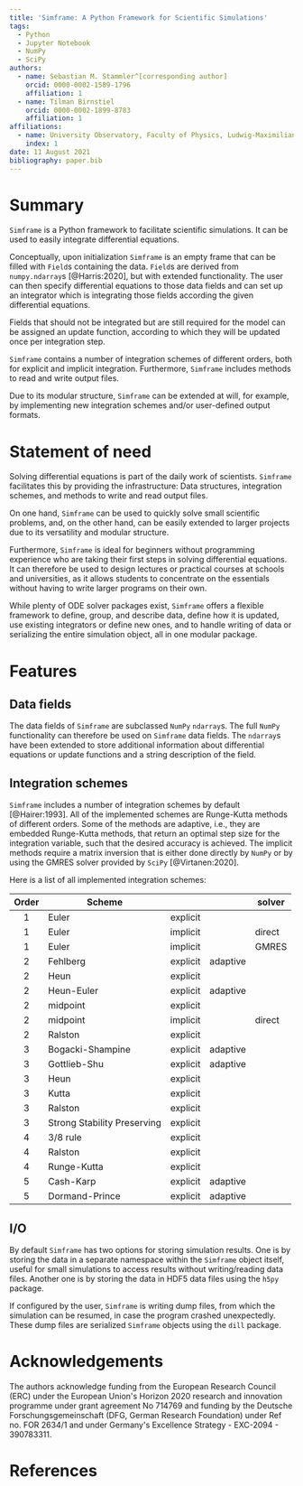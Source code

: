 ```yaml
---
title: 'Simframe: A Python Framework for Scientific Simulations'
tags:
  - Python
  - Jupyter Notebook
  - NumPy
  - SciPy
authors:
  - name: Sebastian M. Stammler^[corresponding author]
    orcid: 0000-0002-1589-1796
    affiliation: 1
  - name: Tilman Birnstiel
    orcid: 0000-0002-1899-8783
    affiliation: 1
affiliations:
  - name: University Observatory, Faculty of Physics, Ludwig-Maximilians-Universität München, Scheinerstr. 1, 81679 Munich, Germany
    index: 1
date: 11 August 2021
bibliography: paper.bib
---
```


# Summary

`Simframe` is a Python framework to facilitate scientific simulations. It can be used to easily integrate differential equations.

Conceptually, upon initialization `Simframe` is an empty frame that can be filled with `Field`s containing the data. `Field`s are derived from `numpy.ndarray`s [@Harris:2020], but with extended functionality. The user can then specify differential equations to those data fields and can set up an integrator which is integrating those fields according the given differential equations.

Fields that should not be integrated but are still required for the model can be assigned an update function, according to which they will be updated once per integration step.

`Simframe` contains a number of integration schemes of different orders, both for explicit and implicit integration. Furthermore, `Simframe` includes methods to read and write output files.

Due to its modular structure, `Simframe` can be extended at will, for example, by implementing new integration schemes and/or user-defined output formats.

# Statement of need

Solving differential equations is part of the daily work of scientists. `Simframe` facilitates this by providing the infrastructure: Data structures, integration schemes, and methods to write and read output files.

On one hand, `Simframe` can be used to quickly solve small scientific problems, and, on the other hand, can be easily extended to larger projects due to its versatility and modular structure.

Furthermore, `Simframe` is ideal for beginners without programming experience who are taking their first steps in solving differential equations. It can therefore be used to design lectures or practical courses at schools and universities, as it allows students to concentrate on the essentials without having to write larger programs on their own.

While plenty of ODE solver packages exist, `Simframe` offers a flexible framework to define, group, and describe data, define how it is updated, use existing integrators or define new ones, and to handle writing of data or serializing the entire simulation object, all in one modular package.

# Features

## Data fields

The data fields of `Simframe` are subclassed `NumPy` `ndarray`s. The full `NumPy` functionality can therefore be used on `Simframe` data fields. The `ndarray`s have been extended to store additional information about differential equations or update functions and a string description of the field.

## Integration schemes

`Simframe` includes a number of integration schemes by default [@Hairer:1993]. All of the implemented schemes are Runge-Kutta methods of different orders. Some of the methods are adaptive, i.e., they are embedded Runge-Kutta methods, that return an optimal step size for the integration variable, such that the desired accuracy is achieved. The implicit methods require a matrix inversion that is either done directly by `NumPy` or by using the GMRES solver provided by `SciPy` [@Virtanen:2020].

Here is a list of all implemented integration schemes:

| Order | Scheme                      |          |          | solver |
| :---: | --------------------------- | :------: | :------: | ------ |
|   1   | Euler                       | explicit |          |        |
|   1   | Euler                       | implicit |          | direct |
|   1   | Euler                       | implicit |          | GMRES  |
|   2   | Fehlberg                    | explicit | adaptive |        |
|   2   | Heun                        | explicit |          |        |
|   2   | Heun-Euler                  | explicit | adaptive |        |
|   2   | midpoint                    | explicit |          |        |
|   2   | midpoint                    | implicit |          | direct |
|   2   | Ralston                     | explicit |          |        |
|   3   | Bogacki-Shampine            | explicit | adaptive |        |
|   3   | Gottlieb-Shu                | explicit | adaptive |        |
|   3   | Heun                        | explicit |          |        |
|   3   | Kutta                       | explicit |          |        |
|   3   | Ralston                     | explicit |          |        |
|   3   | Strong Stability Preserving | explicit |          |        |
|   4   | 3/8 rule                    | explicit |          |        |
|   4   | Ralston                     | explicit |          |        |
|   4   | Runge-Kutta                 | explicit |          |        |
|   5   | Cash-Karp                   | explicit | adaptive |        |
|   5   | Dormand-Prince              | explicit | adaptive |        |

## I/O

By default `Simframe` has two options for storing simulation results. One is by storing the data in a separate namespace within the `Simframe` object itself, useful for small simulations to access results without writing/reading data files. Another one is by storing the data in HDF5 data files using the `h5py` package.

If configured by the user, `Simframe` is writing dump files, from which the simulation can be resumed, in case the program crashed unexpectedly. These dump files are serialized `Simframe` objects using the `dill` package.

# Acknowledgements

The authors acknowledge funding from the European Research Council (ERC) under the European Union's Horizon 2020 research and innovation programme under grant agreement No 714769 and funding by the Deutsche Forschungsgemeinschaft (DFG, German Research Foundation) under Ref no. FOR 2634/1 and under Germany's Excellence Strategy - EXC-2094 - 390783311.

# References